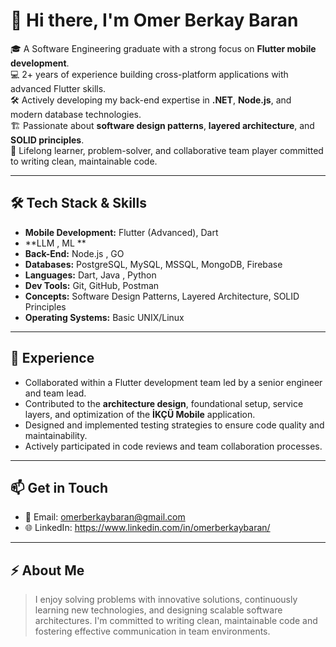 # 👋 Hi there, I'm Omer Berkay Baran

🎓 A Software Engineering graduate with a strong focus on **Flutter mobile development**.  
💻 2+ years of experience building cross-platform applications with advanced Flutter skills.  
🛠️ Actively developing my back-end expertise in **.NET**, **Node.js**, and modern database technologies.  
🏗️ Passionate about **software design patterns**, **layered architecture**, and **SOLID principles**.  
🚀 Lifelong learner, problem-solver, and collaborative team player committed to writing clean, maintainable code.

---

## 🛠️ Tech Stack & Skills

- **Mobile Development:** Flutter (Advanced), Dart
- **LLM , ML **
- **Back-End:**  Node.js , GO 
- **Databases:** PostgreSQL, MySQL, MSSQL, MongoDB, Firebase
- **Languages:** Dart, Java , Python
- **Dev Tools:** Git, GitHub, Postman
- **Concepts:** Software Design Patterns, Layered Architecture, SOLID Principles
- **Operating Systems:** Basic UNIX/Linux

---

## 💼 Experience

- Collaborated within a Flutter development team led by a senior engineer and team lead.
- Contributed to the **architecture design**, foundational setup, service layers, and optimization of the **İKÇÜ Mobile** application.
- Designed and implemented testing strategies to ensure code quality and maintainability.
- Actively participated in code reviews and team collaboration processes.

---

## 📫 Get in Touch
- 📧 Email: omerberkaybaran@gmail.com
- 🌐 LinkedIn: https://www.linkedin.com/in/omerberkaybaran/

---

## ⚡ About Me
> I enjoy solving problems with innovative solutions, continuously learning new technologies, and designing scalable software architectures. I'm committed to writing clean, maintainable code and fostering effective communication in team environments.
